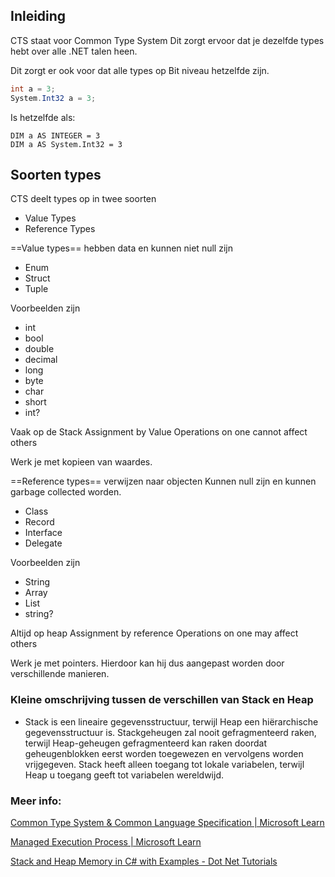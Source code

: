 ## Inleiding

CTS staat voor Common Type System 
Dit zorgt ervoor dat je dezelfde types hebt over alle .NET talen heen. 

Dit zorgt er ook voor dat alle types op Bit niveau hetzelfde zijn. 
```csharp
int a = 3;
System.Int32 a = 3;
```
Is hetzelfde als: 
```vbnet
DIM a AS INTEGER = 3
DIM a AS System.Int32 = 3
```

## Soorten types
CTS deelt types op in twee soorten
- Value Types
- Reference Types

==Value types== hebben data en kunnen niet null zijn
- Enum
- Struct
- Tuple

Voorbeelden zijn
- int
- bool
- double
- decimal
- long
- byte
- char
- short
- int?

Vaak op de Stack
Assignment by Value
Operations on one cannot affect others

Werk je met kopieen van waardes.

==Reference types== verwijzen naar objecten 
Kunnen null zijn en kunnen garbage collected worden. 
- Class
- Record
- Interface
- Delegate

Voorbeelden zijn
- String
- Array
- List
- string?

Altijd op heap
Assignment by reference
Operations on one may affect others

Werk je met pointers. Hierdoor kan hij dus aangepast worden door verschillende manieren.

### Kleine omschrijving tussen de verschillen van Stack en Heap

- Stack is een lineaire gegevensstructuur, terwijl Heap een hiërarchische gegevensstructuur is. Stackgeheugen zal nooit gefragmenteerd raken, terwijl Heap-geheugen gefragmenteerd kan raken doordat geheugenblokken eerst worden toegewezen en vervolgens worden vrijgegeven. Stack heeft alleen toegang tot lokale variabelen, terwijl Heap u toegang geeft tot variabelen wereldwijd.


### Meer info:
[Common Type System & Common Language Specification | Microsoft Learn](https://learn.microsoft.com/en-us/dotnet/standard/common-type-system)

[Managed Execution Process | Microsoft Learn](https://learn.microsoft.com/en-us/dotnet/standard/managed-execution-process)

[Stack and Heap Memory in C# with Examples - Dot Net Tutorials](https://dotnettutorials.net/lesson/stack-and-heap-dotnet/)